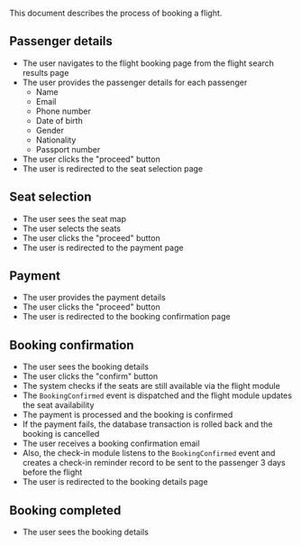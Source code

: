 This document describes the process of booking a flight.

## Passenger details

- The user navigates to the flight booking page from the flight search results page
- The user provides the passenger details for each passenger
  - Name
  - Email
  - Phone number
  - Date of birth
  - Gender
  - Nationality
  - Passport number
- The user clicks the "proceed" button
- The user is redirected to the seat selection page

## Seat selection

- The user sees the seat map
- The user selects the seats
- The user clicks the "proceed" button
- The user is redirected to the payment page

## Payment

- The user provides the payment details
- The user clicks the "proceed" button
- The user is redirected to the booking confirmation page

## Booking confirmation

- The user sees the booking details
- The user clicks the "confirm" button
- The system checks if the seats are still available via the flight module
- The `BookingConfirmed` event is dispatched and the flight module updates the seat availability
- The payment is processed and the booking is confirmed
- If the payment fails, the database transaction is rolled back and the booking is cancelled
- The user receives a booking confirmation email
- Also, the check-in module listens to the `BookingConfirmed` event and creates a check-in reminder record to be sent to the passenger 3 days before the flight
- The user is redirected to the booking details page

## Booking completed

- The user sees the booking details
